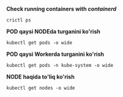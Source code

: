 **Check running containers with _containerd_**
    
    crictl ps

**POD qaysi NODEda turganini ko'rish**

    kubectl get pods -o wide

**POD qaysi Workerda turganini ko'rish**

    kubectl get pods -n kube-system -o wide    

**NODE haqida to'liq ko'rish**

    kubectl get nodes -o wide
